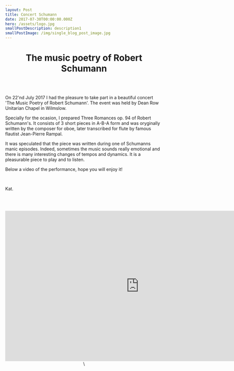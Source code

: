 ```yaml
---
layout: Post
title: Concert Schumann
date: 2017-07-30T00:00:00.000Z
hero: /assets/logo.jpg
smallPostDescription: description1
smallPostImage: /img/single_blog_post_image.jpg
---
```

# <center>The music poetry of Robert Schumann</center>

<br><br>

On 22'nd July 2017 I had the pleasure to take part in a beautiful concert 'The Music Poetry of Robert Schumann'. The event was held by Dean Row Unitarian Chapel in Wilmslow.

Specially for the ocasion, I prepared Three Romances op. 94 of Robert Schumann's. It consists of 3 short pieces in A-B-A form and was oryginally written by the composer for oboe, later transcribed for flute by famous flautist Jean-Pierre Rampal.

It was speculated that the piece was written during one of Schumanns manic episodes. Indeed, sometimes the music sounds really emotional and there is many interesting changes of tempos and dynamics. It is a pleasurable piece to play and to listen.

Below a video of the performance, hope you will enjoy it!

<br>

Kat.

<br><br>

<center>
<div class="videoWrapper">
<iframe width="854" height="480" src="https://www.youtube.com/embed/Hbptvx-atsY" frameborder="0" allowfullscreen>
</iframe>\
</div>
</center>
